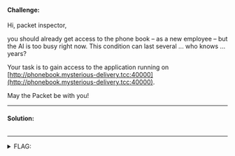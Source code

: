 #### Challenge:

Hi, packet inspector,

you should already get access to the phone book &ndash; as a new employee &ndash; but the AI is too busy right now. This condition can last several ... who knows ... years? 

Your task is to gain access to the application running on [http://phonebook.mysterious-delivery.tcc:40000](http://phonebook.mysterious-delivery.tcc:40000).
 
May the Packet be with you!

---

#### Solution:

```bash
```

---

<details><summary>FLAG:</summary>

```
FLAG{iLcT-HnNF-egs3-mCSN}
```

</details>
<br/>
